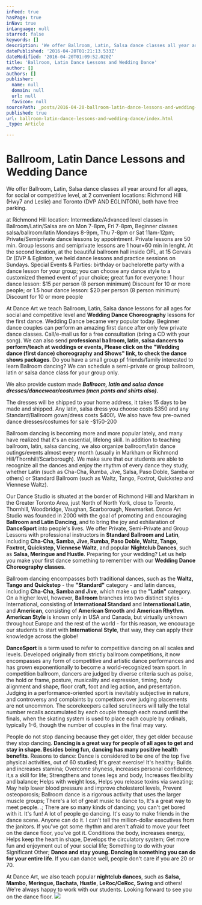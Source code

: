 ```yaml
---
inFeed: true
hasPage: true
inNav: true
inLanguage: null
starred: false
keywords: []
description: 'We offer Ballroom, Latin, Salsa dance classes all year around for all ages, for social or competitive level, at 2 convenient locations: Richmond Hill (Hwy7 and Leslie) and Toronto (DVP AND EGLINTON), both have free parking.'
datePublished: '2016-04-20T01:21:13.533Z'
dateModified: '2016-04-20T01:09:52.020Z'
title: 'Ballroom, Latin Dance Lessons and Wedding Dance'
author: []
authors: []
publisher:
  name: null
  domain: null
  url: null
  favicon: null
sourcePath: _posts/2016-04-20-ballroom-latin-dance-lessons-and-wedding-dance.md
published: true
url: ballroom-latin-dance-lessons-and-wedding-dance/index.html
_type: Article

---
```

# Ballroom, Latin Dance Lessons and Wedding Dance

We offer Ballroom, Latin, Salsa dance classes all year around for all ages, for social or competitive level, at 2 convenient locations: Richmond Hill (Hwy7 and Leslie) and Toronto (DVP AND EGLINTON), both have free parking.

at Richmond Hill location: Intermediate/Advanced level classes in 
Ballroom/Latin/Salsa are on Mon 7-8pm, Fri 7-8pm, 
Beginner classes salsa/ballroom/latin Mondays 8-9pm, Thu 7-8pm or Sat 
11am-12pm; Private/Semiprivate dance lessons by appointment. Private 
lessons are 50 min. Group lessons and semiprivate lessons are 1 hour=60 
min in lenght. At the second location, at the beautiful ballroom hall 
inside OFL, at 15 Gervais Dr (DVP & Eglinton, we held dance lessons 
and practice sessions on Sundays.
Special Events & Parties: birthday or bachelorette party with a 
dance lesson for your group; you can choose any dance style to a 
customized themed event of your choice; great fun for everyone: 1 hour 
dance lesson: $15 per person (8 person minimum) Discount for 10 or more 
people; or 1.5 hour dance lesson: $20 per person (8 person minimum) 
Discount for 10 or more people

At Dance Art we teach Ballroom, Latin, Salsa dance lessons for all ages for social and competitive level and **Wedding Dance Choreography** lessons for the first dance. Wedding Dance became very popular today. Beginner dance couples can perform an amazing first dance after only few private dance classes. Call/e-mail us for a free consultation (bring a CD with your song). We can also send **professional ballroom, latin, salsa dancers to perform/teach at weddings or events, Please click on the "Wedding dance (first dance) choreography and Shows" link, to check the dance shows packages**. Do you have a small group pf friends/family interested to learn Ballroom dancing? We can schedule a semi-private or group ballroom, latin or salsa dance class for your group only. 

We also provide custom made _**Ballroom, latin and salsa dance dresses/dancewear/costumes (men pants and shirts also).**_

The dresses will be shipped to your home address, it takes 15 days to be made and shipped. Any latin, salsa dress you choose costs $350 and any Standard/Ballroom gown/dress costs $400\. We also have few pre-owned dance dresses/costumes for sale -$150-200 

Ballroom dancing is becoming more and more popular lately, and many have realized that it's an essential, lifelong skill. In addition to teaching ballroom, latin, salsa dancing, we also organize ballroom/latin dance outings/events almost every month (usually in Markham or Richmond Hill/Thornhill/Scarborough). We make sure that our students are able to recognize all the dances and enjoy the rhythm of every dance they study, whether Latin (such as Cha-Cha, Rumba, Jive, Salsa, Paso Doble, Samba or others) or Standard Ballroom (such as Waltz, Tango, Foxtrot, Quickstep and Viennese Waltz).

Our Dance Studio is situated at the border of Richmond Hill and Markham in the Greater Toronto Area, just North of North York, close to Toronto, Thornhill, Woodbridge, Vaughan, Scarborough, Newmarket. Dance Art Studio was founded in 2000 with the goal of promoting and encouraging **Ballroom and Latin Dancing**, and to bring the joy and exhilaration of **DanceSport** into people's lives. We offer Private, Semi-Private and Group Lessons with professional instructors in **Standard Ballroom and Latin**, including **Cha-Cha, Samba, Jive, Rumba, Paso Doble, Waltz, Tango, Foxtrot, Quickstep, Viennese Waltz**, and popular **Nightclub Dances**, such as **Salsa, Meringue and Hustle**. Preparing for your wedding? Let us help you make your first dance something to remember with our **Wedding Dance Choreography classes**.

Ballroom dancing encompasses both traditional dances, such as the **Waltz, Tango and Quickstep** - the **"Standard"** category - and latin dances, including **Cha-Cha, Samba and Jive**, which make up the **"Latin"** category. On a higher level, however, **Ballroom** branches into two distinct styles - International, consisting of **International Standard** and **International Latin**, and **American**, consisting of **American Smooth** and **American Rhythm**. **American Style** is known only in USA and Canada, but virtually unknown throughout Europe and the rest of the world - for this reason, we encourage our students to start with **International Style**, that way, they can apply their knowledge across the globe! 

**DanceSport** is a term used to refer to competitive dancing on all scales and levels. Developed originally from strictly ballroom competitions, it now encompasses any form of competitive and artistic dance performances and has grown exponentionally to become a world-recognized team sport. In competition ballroom, dancers are judged by diverse criteria such as poise, the hold or frame, posture, musicality and expression, timing, body alignment and shape, floor craft, foot and leg action, and presentation. Judging in a performance-oriented sport is inevitably subjective in nature, and controversy and complaints by competitors over judging placements are not uncommon. The scorekeepers called scrutineers will tally the total number recalls accumulated by each couple through each round until the finals, when the skating system is used to place each couple by ordinals, typically 1-6, though the number of couples in the final may vary. 

People do not stop dancing because they get older, they get older because they stop dancing. **Dancing is a great way for people of all ages to get and stay in shape. Besides being fun, dancing has many positive health benefits**. Reasons to dance: Dance is considered to be one of the top five physical activities, out of 60 studied; It's great exercise! It's healthy; Builds and increases stamina; Overcome shyness, increases personal confidence; it,s a skill for life; Strengthens and tones legs and body, Increases flexibility and balance; Helps with weight loss, Helps you release toxins via sweating; May help lower blood pressure and improve cholesterol levels, Prevent osteoporosis; Ballroom dance is a rigorous activity that uses the larger muscle groups; There's a lot of great music to dance to, It's a great way to meet people. .; There are so many kinds of dancing; you can't get bored with it. It's fun! A lot of people go dancing. It's easy to make friends in the dance scene. Anyone can do it. I can't tell the million-dollar executives from the janitors. If you've got some rhythm and aren't afraid to move your feet on the dance floor, you've got it. Conditions the body, increases energy, Helps keep the heart in shape, Develops the circulatory system; Get more fun and enjoyment out of your social life; Something to do with your Significant Other; **Dance and stay young. Dancing is something you can do for your entire life**. If you can dance well, people don't care if you are 20 or 70\. 

At Dance Art, we also teach popular **nightclub dances**, such as **Salsa, Mambo, Meringue, Bachata, Hustle**, **LeRoc/CeRoc, Swing** and others! We're always happy to work with our students. Looking forward to see you on the dance floor. ![](https://the-grid-user-content.s3-us-west-2.amazonaws.com/cf4fb9af-b915-455c-84ea-940a1ae81e33.jpg)